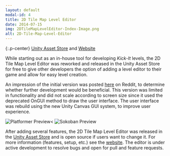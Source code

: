 ```yaml
---
layout: default
modal-id: 4
title: 2D Tile Map Level Editor
date: 2014-07-15
img: 2DTileMapLevelEditor-Index-Image.png
alt: 2D-Tile-Map-Level-Editor
---
```


{:.p-center}
[Unity Asset Store][asset-store] and [Website][website]

While starting out as an in-house tool for developing _Kick-It_ levels, the 2D Tile Map Level Editor was reworked and released in the Unity Asset Store for free to give other developers the option of adding a level editor to their game and allow for easy level creation.

An impression of the initial version was posted [here][reddit-demo] on Reddit, to determine whether further development would be beneficial. This version was limited in functionality and did not scale according to screen size since it used the deprecated OnGUI method to draw the user interface. The user interface was rebuild using the new Unity Canvas GUI system, to improve user experience.

<img src="{{ site.baseurl}}/assets/images/2D_tile_map_level_editor/Platformer-Preview.png" class="img-responsive img-centered" alt="Platformer Preview<">
<img src="{{site.baseurl}}/assets/images/2D_tile_map_level_editor/Sokoban-Preview.png" class="img-responsive img-centered" alt="Sokoban Preview"/>

After adding several features, the 2D Tile Map Level Editor was released in the [Unity Asset Store][asset-store] and is open source if users want to change it. For more information (features, setup, etc.) see the [website][website]. The editor is under active development to resolve bugs and open for pull and feature requests.

[asset-store]: https://www.assetstore.unity3d.com/en/#!/content/90420
[website]: https://gracesgames.github.io/2DTileMapLevelEditor/
[reddit-demo]: https://www.reddit.com/r/Unity2D/comments/641toe/made_an_2d_ingame_level_editor_anyone_interested/